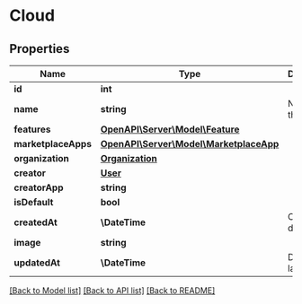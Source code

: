 # Cloud

## Properties
Name | Type | Description | Notes
------------ | ------------- | ------------- | -------------
**id** | **int** |  | [readonly] 
**name** | **string** | Name of the cloud | 
**features** | [**OpenAPI\Server\Model\Feature**](Feature.md) |  | [readonly] 
**marketplaceApps** | [**OpenAPI\Server\Model\MarketplaceApp**](MarketplaceApp.md) |  | [readonly] 
**organization** | [**Organization**](Organization.md) |  | [readonly] 
**creator** | [**User**](User.md) |  | [readonly] 
**creatorApp** | **string** |  | [readonly] 
**isDefault** | **bool** |  | [readonly] 
**createdAt** | **\DateTime** | Creation date | [readonly] 
**image** | **string** |  | [optional] 
**updatedAt** | **\DateTime** | Date of the last update | [readonly] 

[[Back to Model list]](../README.md#documentation-for-models) [[Back to API list]](../README.md#documentation-for-api-endpoints) [[Back to README]](../README.md)


